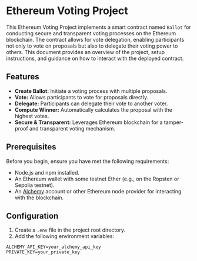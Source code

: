# Ethereum Voting Project

This Ethereum Voting Project implements a smart contract named `Ballot` for conducting secure and transparent voting processes on the Ethereum blockchain. The contract allows for vote delegation, enabling participants not only to vote on proposals but also to delegate their voting power to others. This document provides an overview of the project, setup instructions, and guidance on how to interact with the deployed contract.

## Features

- **Create Ballot:** Initiate a voting process with multiple proposals.
- **Vote:** Allows participants to vote for proposals directly.
- **Delegate:** Participants can delegate their vote to another voter.
- **Compute Winner:** Automatically calculates the proposal with the highest votes.
- **Secure & Transparent:** Leverages Ethereum blockchain for a tamper-proof and transparent voting mechanism.

## Prerequisites

Before you begin, ensure you have met the following requirements:

- Node.js and npm installed.
- An Ethereum wallet with some testnet Ether (e.g., on the Ropsten or Sepolia testnet).
- An [Alchemy](https://alchemy.com/) account or other Ethereum node provider for interacting with the blockchain.


## Configuration

1. Create a `.env` file in the project root directory.
2. Add the following environment variables:

```
ALCHEMY_API_KEY=your_alchemy_api_key
PRIVATE_KEY=your_private_key
```

